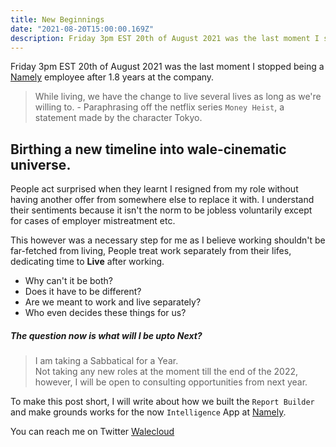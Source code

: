 ```yaml
---
title: New Beginnings
date: "2021-08-20T15:00:00.169Z"
description: Friday 3pm EST 20th of August 2021 was the last moment I stopped being a <a href=https://namely.com target=_blank>Namely</a> employee after 1.8 years at the company.
---
```


Friday 3pm EST 20th of August 2021 was the last moment I stopped being a <a href=https://namely.com target=_blank>Namely</a> employee after 1.8 years at the company.

> While living, we have the change to live several lives as long as we're willing to.  - Paraphrasing off the netflix series `Money Heist`, a statement made by the character Tokyo. 

## Birthing a new timeline into wale-cinematic universe.

People act surprised when they learnt I resigned from my role without having another offer from somewhere else to replace it with. I understand their sentiments because it isn't the norm to be jobless voluntarily except for cases of employer mistreatment etc.

This however was a necessary step for me as I believe working shouldn't be far-fetched from living, People treat work separately from their lifes, dedicating time to **Live** after working.

- Why can't it be both?
- Does it have to be different?
- Are we meant to work and live separately?
- Who even decides these things for us?

##### The question now is what will I be upto Next?

> I am taking a Sabbatical for a Year. <br />
> Not taking any new roles at the moment till the end of the 2022, however, I will be open to consulting opportunities from next year.

To make this post short, I will write about how we built the `Report Builder` and make grounds works for the now `Intelligence` App at <a href=https://namely.com target=_blank>Namely</a>.

You can reach me on Twitter <a href=https://twitter.com/walecloud target=_blank>Walecloud</a>
